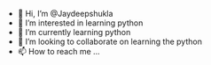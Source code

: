 - 👋 Hi, I’m @Jaydeepshukla
- 👀 I’m interested in learning python
- 🌱 I’m currently learning python
- 💞️ I’m looking to collaborate on learning the python
- 📫 How to reach me ...

<!---
Jaydeepshukla/Jaydeepshukla is a ✨ special ✨ repository because its `README.md` (this file) appears on your GitHub profile.
You can click the Preview link to take a look at your changes.
--->
